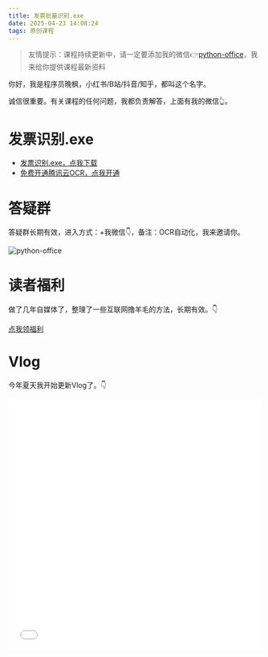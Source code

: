 ```yaml
---
title: 发票批量识别.exe
date: 2025-04-23 14:08:24
tags: 原创课程
---
```


> 友情提示：课程持续更新中，请一定要添加我的微信👉[python-office](http://www.python4office.cn/wechat-qrcode/)，我来给你提供课程最新资料


你好，我是程序员晚枫，小红书/B站/抖音/知乎，都叫这个名字。

诚信很重要。有关课程的任何问题，我都负责解答，上面有我的微信👆。



# 发票识别.exe


- [发票识别.exe，点我下载](https://pan.quark.cn/s/84decacd171d)
- [免费开通腾讯云OCR，点我开通](https://curl.qcloud.com/v0BcWo7t)



# 答疑群

答疑群长期有效，进入方式：+我微信👇，备注：OCR自动化，我来邀请你。


![python-office](https://cos.python-office.com/wechat/qr-code.jpg)

# 读者福利

做了几年自媒体了，整理了一些互联网撸羊毛的方法，长期有效。👇

[点我领福利](http://python4office.cn/sideline-pro-list/)

# Vlog

今年夏天我开始更新Vlog了。👇

<iframe src="//player.bilibili.com/player.html?bvid=BV1mz4y177j1" scrolling="no" border="0" frameborder="no" framespacing="0" allowfullscreen="true" width=100%, height=500> </iframe>
